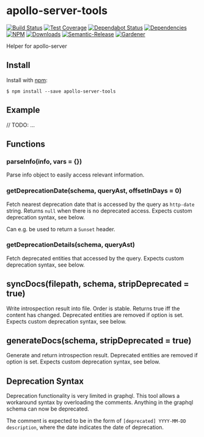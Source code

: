 # apollo-server-tools

[![Build Status](https://circleci.com/gh/blackflux/apollo-server-tools.png?style=shield)](https://circleci.com/gh/blackflux/apollo-server-tools)
[![Test Coverage](https://img.shields.io/coveralls/blackflux/apollo-server-tools/master.svg)](https://coveralls.io/github/blackflux/apollo-server-tools?branch=master)
[![Dependabot Status](https://api.dependabot.com/badges/status?host=github&repo=blackflux/apollo-server-tools)](https://dependabot.com)
[![Dependencies](https://david-dm.org/blackflux/apollo-server-tools/status.svg)](https://david-dm.org/blackflux/apollo-server-tools)
[![NPM](https://img.shields.io/npm/v/apollo-server-tools.svg)](https://www.npmjs.com/package/apollo-server-tools)
[![Downloads](https://img.shields.io/npm/dt/apollo-server-tools.svg)](https://www.npmjs.com/package/apollo-server-tools)
[![Semantic-Release](https://github.com/blackflux/js-gardener/blob/master/assets/icons/semver.svg)](https://github.com/semantic-release/semantic-release)
[![Gardener](https://github.com/blackflux/js-gardener/blob/master/assets/badge.svg)](https://github.com/blackflux/js-gardener)

Helper for apollo-server

## Install

Install with [npm](https://www.npmjs.com/):

    $ npm install --save apollo-server-tools

## Example

// TODO: ...

## Functions

### parseInfo(info, vars = {})

Parse info object to easily access relevant information.

### getDeprecationDate(schema, queryAst, offsetInDays = 0)

Fetch nearest deprecation date that is accessed by the query as `http-date` string.
Returns `null` when there is no deprecated access. Expects custom deprecation syntax, see below.

Can e.g. be used to return a `Sunset` header.

### getDeprecationDetails(schema, queryAst)

Fetch deprecated entities that accessed by the query. Expects custom deprecation syntax, see below.

## syncDocs(filepath, schema, stripDeprecated = true)

Write introspection result into file. Order is stable. Returns true iff the content has changed. Deprecated entities are removed if option is set. Expects custom deprecation syntax, see below.

## generateDocs(schema, stripDeprecated = true)

Generate and return introspection result. Deprecated entities are removed if option is set. Expects custom deprecation syntax, see below.

## Deprecation Syntax

Deprecation functionality is very limited in graphql. This tool allows a workaround syntax by overloading the comments. Anything in the graphql schema can now be deprecated.

The comment is expected to be in the form of `[deprecated] YYYY-MM-DD description`, where the date indicates the date of deprecation.
